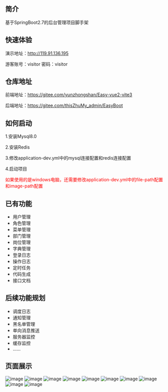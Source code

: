 ## 简介
基于SpringBoot2.7的后台管理项目脚手架

## 快速体验
演示地址：http://119.91.136.195

游客账号：visitor 密码：visitor

## 仓库地址
前端地址：https://gitee.com/yunzhongshan/Easy-vue2-vite3

后端地址：https://gitee.com/thisZhuMy_admin/EasyBoot

## 如何启动
1.安装Mysql8.0

2.安装Redis

3.修改application-dev.yml中的mysql连接配置和redis连接配置

4.启动项目

<font style="color:red;">如果使用的是windows电脑，还需要修改application-dev.yml中的file-path配置和image-path配置</font>


## 已有功能
<ul>
    <li>用户管理</li>
    <li>角色管理</li>
    <li>菜单管理</li>
    <li>部门管理</li>
    <li>岗位管理</li>
    <li>字典管理</li>
    <li>登录日志</li>
    <li>操作日志</li>
    <li>定时任务</li>
    <li>代码生成</li>
    <li>接口文档</li>
</ul>

## 后续功能规划
<ul>
    <li>调度日志</li>
    <li>通知管理</li>
    <li>黑名单管理</li>
    <li>单向消息推送</li>
    <li>服务器监控</li>
    <li>缓存监控</li>
    <li>......</li>
</ul>

## 页面展示
![image](doc/admin-user.png)
![image](doc/role.png)
![image](doc/menu.png)
![image](doc/department.png)
![image](doc/post.png)
![image](doc/data-dict-domain.png)
![image](doc/scheduled-task.png)
![image](doc/login-log.png)
![image](doc/operation-log.png)
![image](doc/gen.png)